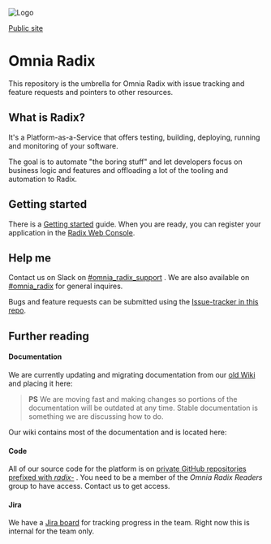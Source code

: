 ![Logo](https://github.com/Statoil/radix-resources/blob/master/logo/Banner%20energy%20red@2x.png?raw=true)

[Public site](https://www.dev.radix.equinor.com)

# Omnia Radix
This repository is the umbrella for Omnia Radix with issue tracking and feature requests and pointers to other resources.

## What is Radix?
It's a Platform-as-a-Service that offers testing, building, deploying, running and monitoring of your software.

The goal is to automate "the boring stuff" and let developers focus on business logic and features and offloading a lot of the tooling and automation to Radix.

## Getting started


There is a [Getting started](https://www.dev.radix.equinor.com/get-started.html) guide. When you are ready, you can register your application in the [Radix Web Console](https://console.dev.radix.equinor.com).

## Help me
Contact us on Slack on  [#omnia_radix_support](https://statoil.slack.com/messages/CBKM6N2JY/) . We are also available on [#omnia_radix](https://statoil.slack.com/messages/C8U7XGGAJ/) for general inquires.

Bugs and feature requests can be submitted using the [Issue-tracker in this repo](https://github.com/Statoil/radix-platform/issues).

## Further reading

#### Documentation ####

We are currently updating and migrating documentation from our [old Wiki](https://wiki.radix.equinor.com) and placing it here:


> **PS** We are moving fast and making changes so portions of the documentation will be outdated at any time. Stable documentation is something we are discussing how to do.

Our wiki contains most of the documentation and is located here: 

#### Code ####
All of our source code for the platform is on [private GitHub repositories prefixed with *radix-*](https://github.com/Statoil?utf8=%E2%9C%93&q=radix-) . You need to be a member of the *Omnia Radix Readers* group to have access. Contact us to get access.

#### Jira ####
We have a [Jira board](https://statoil.atlassian.net/) for tracking progress in the team. Right now this is internal for the team only.
